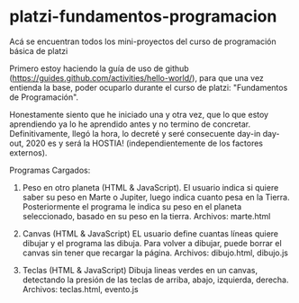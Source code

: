 # platzi-fundamentos-programacion
Acá se encuentran todos los mini-proyectos del curso de programación básica de platzi

Primero estoy haciendo la guía de uso de github (https://guides.github.com/activities/hello-world/), para que una vez entienda la base, poder ocuparlo durante el curso de platzi: "Fundamentos de Programación".

Honestamente siento que he iniciado una y otra vez, que lo que estoy aprendiendo ya lo he aprendido antes y no termino de concretar. Definitivamente, llegó la hora, lo decreté y seré consecuente day-in day-out, 2020 es y será la HOSTIA! (independientemente de los factores externos). 

Programas Cargados:
1) Peso en otro planeta (HTML & JavaScript).
El usuario indica si quiere saber su peso en Marte o Jupiter, luego indica cuanto pesa en la Tierra. Posteriormente el programa le indica su peso en el planeta seleccionado, basado en su peso en la tierra. Archivos: marte.html

2) Canvas (HTML & JavaScript)
EL usuario define cuantas líneas quiere dibujar y el programa las dibuja. Para volver a dibujar, puede borrar el canvas sin tener que recargar la página. Archivos: dibujo.html, dibujo.js

3) Teclas (HTML & JavaScript)
Dibuja lineas verdes en un canvas, detectando la presión de las teclas de arriba, abajo, izquierda, derecha. Archivos: teclas.html, evento.js
